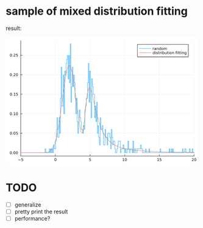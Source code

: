 # sample of mixed distribution fitting

result:

![result](result.png)

# TODO
- [ ] generalize
- [ ] pretty print the result
- [ ] performance?